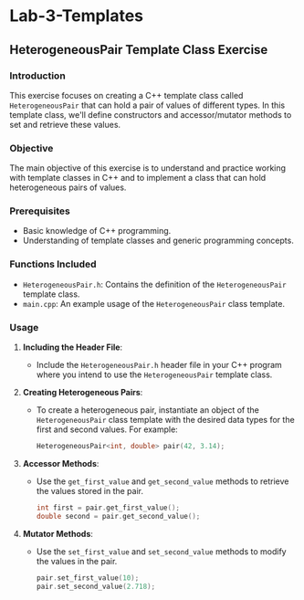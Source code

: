 # Lab-3-Templates

## HeterogeneousPair Template Class Exercise

### Introduction

This exercise focuses on creating a C++ template class called `HeterogeneousPair` that can hold a pair of values of different types. In this template class, we'll define constructors and accessor/mutator methods to set and retrieve these values.

### Objective

The main objective of this exercise is to understand and practice working with template classes in C++ and to implement a class that can hold heterogeneous pairs of values.

### Prerequisites

- Basic knowledge of C++ programming.
- Understanding of template classes and generic programming concepts.

### Functions Included

- `HeterogeneousPair.h`: Contains the definition of the `HeterogeneousPair` template class.
- `main.cpp`: An example usage of the `HeterogeneousPair` class template.

### Usage

1. **Including the Header File**:
   - Include the `HeterogeneousPair.h` header file in your C++ program where you intend to use the `HeterogeneousPair` template class.

2. **Creating Heterogeneous Pairs**:
   - To create a heterogeneous pair, instantiate an object of the `HeterogeneousPair` class template with the desired data types for the first and second values. For example:
   
     ```cpp
     HeterogeneousPair<int, double> pair(42, 3.14);
     ```

3. **Accessor Methods**:
   - Use the `get_first_value` and `get_second_value` methods to retrieve the values stored in the pair.
   
     ```cpp
     int first = pair.get_first_value();
     double second = pair.get_second_value();
     ```

4. **Mutator Methods**:
   - Use the `set_first_value` and `set_second_value` methods to modify the values in the pair.
   
     ```cpp
     pair.set_first_value(10);
     pair.set_second_value(2.718);
     ```
